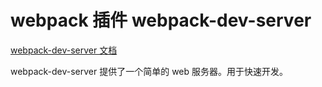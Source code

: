 # webpack 插件 webpack-dev-server

[webpack-dev-server 文档](https://www.webpackjs.com/configuration/dev-server/)

webpack-dev-server 提供了一个简单的 web 服务器。用于快速开发。
